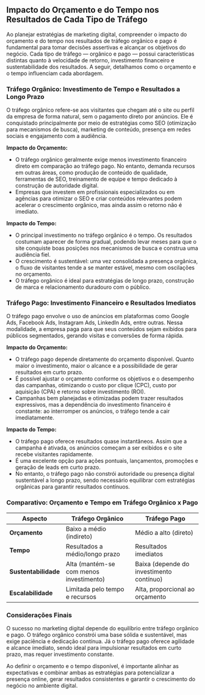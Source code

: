 
## Impacto do Orçamento e do Tempo nos Resultados de Cada Tipo de Tráfego

Ao planejar estratégias de marketing digital, compreender o impacto do orçamento e do tempo nos resultados de tráfego orgânico e pago é fundamental para tomar decisões assertivas e alcançar os objetivos do negócio. Cada tipo de tráfego — orgânico e pago — possui características distintas quanto à velocidade de retorno, investimento financeiro e sustentabilidade dos resultados. A seguir, detalhamos como o orçamento e o tempo influenciam cada abordagem.

### Tráfego Orgânico: Investimento de Tempo e Resultados a Longo Prazo

O tráfego orgânico refere-se aos visitantes que chegam até o site ou perfil da empresa de forma natural, sem o pagamento direto por anúncios. Ele é conquistado principalmente por meio de estratégias como SEO (otimização para mecanismos de busca), marketing de conteúdo, presença em redes sociais e engajamento com a audiência.

**Impacto do Orçamento:**
- O tráfego orgânico geralmente exige menos investimento financeiro direto em comparação ao tráfego pago. No entanto, demanda recursos em outras áreas, como produção de conteúdo de qualidade, ferramentas de SEO, treinamento de equipe e tempo dedicado à construção de autoridade digital.
- Empresas que investem em profissionais especializados ou em agências para otimizar o SEO e criar conteúdos relevantes podem acelerar o crescimento orgânico, mas ainda assim o retorno não é imediato.

**Impacto do Tempo:**
- O principal investimento no tráfego orgânico é o tempo. Os resultados costumam aparecer de forma gradual, podendo levar meses para que o site conquiste boas posições nos mecanismos de busca e construa uma audiência fiel.
- O crescimento é sustentável: uma vez consolidada a presença orgânica, o fluxo de visitantes tende a se manter estável, mesmo com oscilações no orçamento.
- O tráfego orgânico é ideal para estratégias de longo prazo, construção de marca e relacionamento duradouro com o público.

### Tráfego Pago: Investimento Financeiro e Resultados Imediatos

O tráfego pago envolve o uso de anúncios em plataformas como Google Ads, Facebook Ads, Instagram Ads, LinkedIn Ads, entre outras. Nessa modalidade, a empresa paga para que seus conteúdos sejam exibidos para públicos segmentados, gerando visitas e conversões de forma rápida.

**Impacto do Orçamento:**
- O tráfego pago depende diretamente do orçamento disponível. Quanto maior o investimento, maior o alcance e a possibilidade de gerar resultados em curto prazo.
- É possível ajustar o orçamento conforme os objetivos e o desempenho das campanhas, otimizando o custo por clique (CPC), custo por aquisição (CPA) e retorno sobre investimento (ROI).
- Campanhas bem planejadas e otimizadas podem trazer resultados expressivos, mas a dependência do investimento financeiro é constante: ao interromper os anúncios, o tráfego tende a cair imediatamente.

**Impacto do Tempo:**
- O tráfego pago oferece resultados quase instantâneos. Assim que a campanha é ativada, os anúncios começam a ser exibidos e o site recebe visitantes rapidamente.
- É uma excelente opção para ações pontuais, lançamentos, promoções e geração de leads em curto prazo.
- No entanto, o tráfego pago não constrói autoridade ou presença digital sustentável a longo prazo, sendo necessário equilibrar com estratégias orgânicas para garantir resultados contínuos.

### Comparativo: Orçamento e Tempo em Tráfego Orgânico x Pago

| Aspecto         | Tráfego Orgânico                | Tráfego Pago                      |
|-----------------|---------------------------------|-----------------------------------|
| **Orçamento**   | Baixo a médio (indireto)        | Médio a alto (direto)             |
| **Tempo**       | Resultados a médio/longo prazo  | Resultados imediatos              |
| **Sustentabilidade** | Alta (mantém-se com menos investimento) | Baixa (depende do investimento contínuo) |
| **Escalabilidade** | Limitada pelo tempo e recursos | Alta, proporcional ao orçamento   |

### Considerações Finais

O sucesso no marketing digital depende do equilíbrio entre tráfego orgânico e pago. O tráfego orgânico constrói uma base sólida e sustentável, mas exige paciência e dedicação contínua. Já o tráfego pago oferece agilidade e alcance imediato, sendo ideal para impulsionar resultados em curto prazo, mas requer investimento constante.

Ao definir o orçamento e o tempo disponível, é importante alinhar as expectativas e combinar ambas as estratégias para potencializar a presença online, gerar resultados consistentes e garantir o crescimento do negócio no ambiente digital.
```
